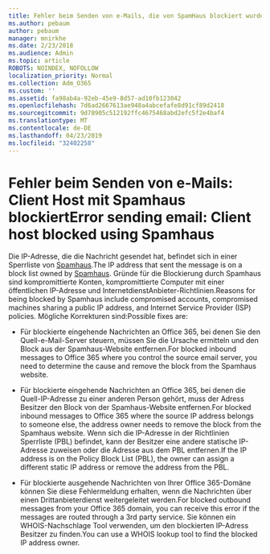 ```yaml
---
title: Fehler beim Senden von e-Mails, die von SpamHaus blockiert wurden
ms.author: pebaum
author: pebaum
manager: mnirkhe
ms.date: 2/23/2018
ms.audience: Admin
ms.topic: article
ROBOTS: NOINDEX, NOFOLLOW
localization_priority: Normal
ms.collection: Adm_O365
ms.custom: ''
ms.assetid: fa98ab4a-92eb-45e9-8d57-ad10fb123042
ms.openlocfilehash: 7d6ad2667613ae948a4abcefafe8d91cf89d2418
ms.sourcegitcommit: 9d78905c512192ffc4675468abd2efc5f2e4baf4
ms.translationtype: MT
ms.contentlocale: de-DE
ms.lasthandoff: 04/23/2019
ms.locfileid: "32402258"
---
```

# <a name="error-sending-email-client-host-blocked-using-spamhaus"></a><span data-ttu-id="a25b2-102">Fehler beim Senden von e-Mails: Client Host mit Spamhaus blockiert</span><span class="sxs-lookup"><span data-stu-id="a25b2-102">Error sending email: Client host blocked using Spamhaus</span></span>

<span data-ttu-id="a25b2-103">Die IP-Adresse, die die Nachricht gesendet hat, befindet sich in einer Sperrliste von [Spamhaus](https://go.microsoft.com/fwlink/p/?linkid=123245).</span><span class="sxs-lookup"><span data-stu-id="a25b2-103">The IP address that sent the message is on a block list owned by [Spamhaus](https://go.microsoft.com/fwlink/p/?linkid=123245).</span></span> <span data-ttu-id="a25b2-104">Gründe für die Blockierung durch Spamhaus sind kompromittierte Konten, kompromittierte Computer mit einer öffentlichen IP-Adresse und InternetdienstAnbieter-Richtlinien.</span><span class="sxs-lookup"><span data-stu-id="a25b2-104">Reasons for being blocked by Spamhaus include compromised accounts, compromised machines sharing a public IP address, and Internet Service Provider (ISP) policies.</span></span> <span data-ttu-id="a25b2-105">Mögliche Korrekturen sind:</span><span class="sxs-lookup"><span data-stu-id="a25b2-105">Possible fixes are:</span></span>
  
- <span data-ttu-id="a25b2-106">Für blockierte eingehende Nachrichten an Office 365, bei denen Sie den Quell-e-Mail-Server steuern, müssen Sie die Ursache ermitteln und den Block aus der Spamhaus-Website entfernen.</span><span class="sxs-lookup"><span data-stu-id="a25b2-106">For blocked inbound messages to Office 365 where you control the source email server, you need to determine the cause and remove the block from the Spamhaus website.</span></span>
    
- <span data-ttu-id="a25b2-107">Für blockierte eingehende Nachrichten an Office 365, bei denen die Quell-IP-Adresse zu einer anderen Person gehört, muss der Adress Besitzer den Block von der Spamhaus-Website entfernen.</span><span class="sxs-lookup"><span data-stu-id="a25b2-107">For blocked inbound messages to Office 365 where the source IP address belongs to someone else, the address owner needs to remove the block from the Spamhaus website.</span></span> <span data-ttu-id="a25b2-108">Wenn sich die IP-Adresse in der Richtlinien Sperrliste (PBL) befindet, kann der Besitzer eine andere statische IP-Adresse zuweisen oder die Adresse aus dem PBL entfernen.</span><span class="sxs-lookup"><span data-stu-id="a25b2-108">If the IP address is on the Policy Block List (PBL), the owner can assign a different static IP address or remove the address from the PBL.</span></span>
    
- <span data-ttu-id="a25b2-109">Für blockierte ausgehende Nachrichten von Ihrer Office 365-Domäne können Sie diese Fehlermeldung erhalten, wenn die Nachrichten über einen Drittanbieterdienst weitergeleitet werden.</span><span class="sxs-lookup"><span data-stu-id="a25b2-109">For blocked outbound messages from your Office 365 domain, you can receive this error if the messages are routed through a 3rd party service.</span></span> <span data-ttu-id="a25b2-110">Sie können ein WHOIS-Nachschlage Tool verwenden, um den blockierten IP-Adress Besitzer zu finden.</span><span class="sxs-lookup"><span data-stu-id="a25b2-110">You can use a WHOIS lookup tool to find the blocked IP address owner.</span></span>
    

